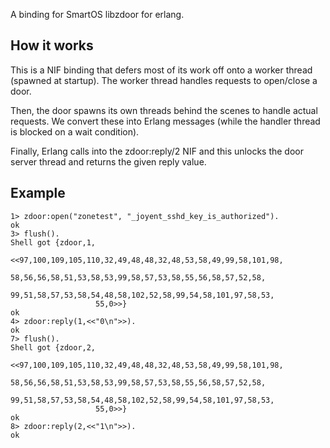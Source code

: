 
A binding for SmartOS libzdoor for erlang.

## How it works

This is a NIF binding that defers most of its work off onto a worker thread (spawned at startup). The worker thread handles requests to open/close a door.

Then, the door spawns its own threads behind the scenes to handle actual requests. We convert these into Erlang messages (while the handler thread is blocked on a wait condition).

Finally, Erlang calls into the zdoor:reply/2 NIF and this unlocks the door server thread and returns the given reply value.

## Example

    1> zdoor:open("zonetest", "_joyent_sshd_key_is_authorized").
    ok
    3> flush().
    Shell got {zdoor,1,
                     <<97,100,109,105,110,32,49,48,48,32,48,53,58,49,99,58,101,98,
                       58,56,56,58,51,53,58,53,99,58,57,53,58,55,56,58,57,52,58,
                       99,51,58,57,53,58,54,48,58,102,52,58,99,54,58,101,97,58,53,
                       55,0>>}
    ok
    4> zdoor:reply(1,<<"0\n">>).
    ok
    7> flush().
    Shell got {zdoor,2,
                     <<97,100,109,105,110,32,49,48,48,32,48,53,58,49,99,58,101,98,
                       58,56,56,58,51,53,58,53,99,58,57,53,58,55,56,58,57,52,58,
                       99,51,58,57,53,58,54,48,58,102,52,58,99,54,58,101,97,58,53,
                       55,0>>}
    ok
    8> zdoor:reply(2,<<"1\n">>).
    ok
